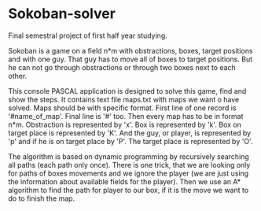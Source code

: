 # Sokoban-solver
Final semestral project of first half year studying.

Sokoban is a game on a field n*m with obstractions, boxes, target positions and with one guy. That guy has to move all of boxes to
target positions. But he can not go through obstractions or through two boxes next to each other.

This console PASCAL application is designed to solve this game, find and show the steps. It contains text file maps.txt with maps we
want o have solved. Maps should be with specific format. First line of one record is '#name_of_map'. Final line is '#' too. Then every
map has to be in format n*m. Obstraction is represented by 'x'. Box is represented by 'k'. Box on target place is represented by 'K'. 
And the guy, or player, is represented by 'p' and if he is on target place by 'P'. The target place is represented by 'O'.

The algorithm is based on dynamic programming by recursively searching all paths (each path only once). There is one trick, that we
are looking only for paths of boxes movements and we ignore the player (we are just using the information about available fields for the
player). Then we use an A* algorithm to find the path for player to our box, if it is the move we want to do to finish the map. 

